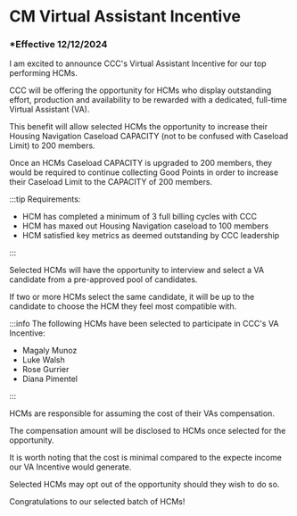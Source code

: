 # CM Virtual Assistant Incentive

### \*Effective 12/12/2024

I am excited to announce CCC's Virtual Assistant Incentive for our top performing HCMs.

CCC will be offering the opportunity for HCMs who display outstanding effort, production and availability to be rewarded with a
dedicated, full-time Virtual Assistant (VA).

This benefit will allow selected HCMs the opportunity to increase their Housing Navigation Caseload CAPACITY (not to be confused with Caseload Limit) to 200 members.

Once an HCMs Caseload CAPACITY is upgraded to 200 members, they would be required to continue collecting Good
Points in order to increase their Caseload Limit to the CAPACITY of 200 members.

:::tip Requirements:

- HCM has completed a minimum of 3 full billing cycles with CCC
- HCM has maxed out Housing Navigation caseload to 100 members
- HCM satisfied key metrics as deemed outstanding by CCC leadership

:::

Selected HCMs will have the opportunity to interview and select a VA candidate from a pre-approved pool of candidates.

If two or more HCMs select the same candidate, it will be up to the candidate to choose the HCM they feel most compatible with.

:::info The following HCMs have been selected to participate in CCC's VA Incentive:

- Magaly Munoz
- Luke Walsh
- Rose Gurrier
- Diana Pimentel

:::

HCMs are responsible for assuming the cost of their VAs compensation.

The compensation amount will be disclosed to HCMs once selected for the opportunity.

It is worth noting that the cost is minimal compared to the expecte income our VA Incentive would generate.

Selected HCMs may opt out of the opportunity should they wish to do so.

Congratulations to our selected batch of HCMs!

